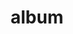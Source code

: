---
layout: album
resource: facebook
title: "album"
description: "masonry"
active: gallery
header-img: "img/gallery-bg.jpg"
album-title: "my 9th album"
images:
  - image_path: TranThiQuynhMy/2/7211631275546711_405108159_7211635298879642_1293634090277043777_n.jpg
  - image_path: TranThiQuynhMy/2/7211631302213375_406129860_7211635372212968_4848446225873468237_n.jpg
  - image_path: TranThiQuynhMy/2/7211631365546702_405106451_7211635465546292_8362189491478502333_n.jpg
  - image_path: TranThiQuynhMy/2/7211631402213365_405092871_7211635545546284_84153269269451783_n.jpg
  - image_path: TranThiQuynhMy/2/7526990774010758_428599593_7526990764010759_7056663829470914973_n.jpg
  - image_path: TranThiQuynhMy/2/7531026733607162_428643506_7531027833607052_8352900190738093972_n.jpg
  - image_path: TranThiQuynhMy/2/7531026763607159_428652351_7531027856940383_737008893336260601_n.jpg
  - image_path: TranThiQuynhMy/2/7531026800273822_428635810_7531027970273705_395786202260444992_n.jpg
  - image_path: TranThiQuynhMy/2/7531026840273818_428617967_7531028013607034_5247047724382071556_n.jpg
  - image_path: TranThiQuynhMy/2/7531026883607147_428647462_7531028126940356_8921819531935639476_n.jpg
  - image_path: TranThiQuynhMy/2/7531026923607143_428637666_7531028186940350_8297239345438465766_n.jpg
  - image_path: TranThiQuynhMy/2/7542331272476708_409140430_7542331909143311_3212328306188097138_n.jpg
  - image_path: TranThiQuynhMy/2/7542331309143371_428643498_7542331942476641_4081473119365911549_n.jpg
  - image_path: TranThiQuynhMy/2/7542331415810027_428664679_7542332072476628_3587690818286948458_n.jpg
  - image_path: TranThiQuynhMy/2/7542331445810024_428640277_7542332109143291_3324954355396829660_n.jpg
  - image_path: TranThiQuynhMy/2/7695093570533810_434642085_7695093567200477_3918210845735471262_n.jpg
  - image_path: TranThiQuynhMy/2/7699353163441184_434668843_7699353150107852_9034142394085341103_n.jpg
  - image_path: TranThiQuynhMy/2/7703805136329320_435347973_7703808209662346_5743575238949364193_n.jpg
  - image_path: TranThiQuynhMy/2/7703805179662649_434649308_7703805169662650_1284726985081050900_n.jpg
  - image_path: TranThiQuynhMy/2/7703805249662642_435316675_7703808436328990_3988163355730468842_n.jpg
  - image_path: TranThiQuynhMy/2/7703805279662639_435513060_7703808476328986_4374956369906355633_n.jpg
  - image_path: TranThiQuynhMy/2/7703805359662631_435199787_7703805349662632_6098820511518214521_n.jpg
  - image_path: TranThiQuynhMy/2/7703805402995960_435385385_7703808669662300_1555631938327199418_n.jpg
  - image_path: TranThiQuynhMy/2/7703805492995951_435388103_7703808816328952_4732965654451478213_n.jpg
  - image_path: TranThiQuynhMy/2/7703805519662615_435385365_7703808842995616_896130312088682233_n.jpg
  - image_path: TranThiQuynhMy/2/7703805589662608_435344065_7703809029662264_511709257999722495_n.jpg
  - image_path: TranThiQuynhMy/2/7703805622995938_435391110_7703809049662262_6392683084175079932_n.jpg
  - image_path: TranThiQuynhMy/2/7703805669662600_435385020_7703809179662249_6950194587513997626_n.jpg
  - image_path: TranThiQuynhMy/2/7712512725458561_434760365_7712512718791895_2595657113782627329_n.jpg
  - image_path: TranThiQuynhMy/2/7716826018360565_435394703_7716829178360249_8641816272862771766_n.jpg
  - image_path: TranThiQuynhMy/2/7716826048360562_436784982_7716829201693580_6451381449584880896_n.jpg
  - image_path: TranThiQuynhMy/2/7716826101693890_436748472_7716829308360236_8241516759242280290_n.jpg
  - image_path: TranThiQuynhMy/2/7716826131693887_435550862_7716829375026896_5807747576953611927_n.jpg
  - image_path: TranThiQuynhMy/2/7716826175027216_435348894_7716829495026884_4072989226098536267_n.jpg
  - image_path: TranThiQuynhMy/2/7716826248360542_435410997_7716829538360213_4704588309816208338_n.jpg
  - image_path: TranThiQuynhMy/2/7716826278360539_435410493_7716829688360198_4929980939789963599_n.jpg
  - image_path: TranThiQuynhMy/2/7721045004605333_436787477_7721047327938434_8219792736497326619_n.jpg
  - image_path: TranThiQuynhMy/2/7721045027938664_436747021_7721047357938431_2695379605262165285_n.jpg
  - image_path: TranThiQuynhMy/2/7721045084605325_436887407_7721047464605087_6679382334804997215_n.jpg
  - image_path: TranThiQuynhMy/2/7721045107938656_436770140_7721047497938417_7329478568610932243_n.jpg
  - image_path: TranThiQuynhMy/2/7721045261271974_436799134_7721047721271728_8246264867001101272_n.jpg
  - image_path: TranThiQuynhMy/2/7775547049155128_438256044_7775547042488462_8491488192782102727_n.jpg
  - image_path: TranThiQuynhMy/2/7777038552339311_439286947_7777045309005302_5959542247853274603_n.jpg
  - image_path: TranThiQuynhMy/2/7777038555672644_439313991_7777045295671970_7052008443680245974_n.jpg
  - image_path: TranThiQuynhMy/2/7777038625672637_439587953_7777045455671954_7044975861516229111_n.jpg
  - image_path: TranThiQuynhMy/2/7777038662339300_424550504_7777045485671951_9104768170844578464_n.jpg
  - image_path: TranThiQuynhMy/2/7777038712339295_439254715_7777045592338607_1921531311038151719_n.jpg
  - image_path: TranThiQuynhMy/2/7777038749005958_439314199_7777045635671936_3711627740616732418_n.jpg
  - image_path: TranThiQuynhMy/2/7777038852339281_439314880_7777045809005252_8792856273749035459_n.jpg
  - image_path: TranThiQuynhMy/2/7777038882339278_439397582_7777045852338581_8239627530502678131_n.jpg
  - image_path: TranThiQuynhMy/2/7777038965672603_439283280_7777045972338569_3150046525761022144_n.jpg
  - image_path: TranThiQuynhMy/2/7777039005672599_439108431_7777046025671897_8114585764235439393_n.jpg
  - image_path: TranThiQuynhMy/2/7777039105672589_439277168_7777046165671883_8405650932536753346_n.jpg
  - image_path: TranThiQuynhMy/2/7777039162339250_439249493_7777046225671877_5727898879020031976_n.jpg
  - image_path: TranThiQuynhMy/2/7777039215672578_439267564_7777046295671870_7790412347522211144_n.jpg
  - image_path: TranThiQuynhMy/2/7777039249005908_439306474_7777046325671867_4088611209079429025_n.jpg
---